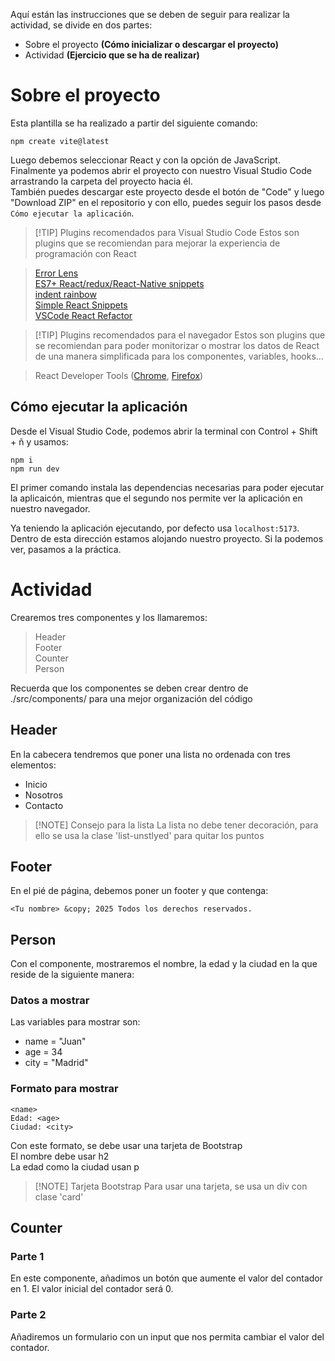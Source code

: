 Aquí están las instrucciones que se deben de seguir para realizar la actividad, se divide en dos partes:
- Sobre el proyecto **(Cómo inicializar o descargar el proyecto)**
- Actividad **(Ejercicio que se ha de realizar)**

# Sobre el proyecto

Esta plantilla se ha realizado a partir del siguiente comando:

```
npm create vite@latest
```

Luego debemos seleccionar React y con la opción de JavaScript. Finalmente ya podemos abrir el proyecto con nuestro Visual Studio Code arrastrando la carpeta del proyecto hacia él.</br>
También puedes descargar este proyecto desde el botón de "Code" y luego "Download ZIP" en el repositorio y con ello, puedes seguir los pasos desde  `Cómo ejecutar la aplicación`.

> [!TIP] Plugins recomendados para Visual Studio Code
> Estos son plugins que se recomiendan para mejorar la experiencia de programación con React

> [Error Lens](https://marketplace.visualstudio.com/items?itemName=usernamehw.errorlens)</br>
>[ES7+ React/redux/React-Native snippets](https://marketplace.visualstudio.com/items?itemName=dsznajder.es7-react-js-snippets)</br>
> [indent rainbow](https://marketplace.visualstudio.com/items?itemName=oderwat.indent-rainbow)</br>
> [Simple React Snippets](https://marketplace.visualstudio.com/items?itemName=burkeholland.simple-react-snippets)</br>
> [VSCode React Refactor](https://marketplace.visualstudio.com/items?itemName=planbcoding.vscode-react-refactor)

> [!TIP] Plugins recomendados para el navegador
> Estos son plugins que se recomiendan para poder monitorizar o mostrar los datos de React de una manera simplificada para los componentes, variables, hooks...

> React Developer Tools ([Chrome](https://chromewebstore.google.com/detail/react-developer-tools/fmkadmapgofadopljbjfkapdkoienihi?hl=es), [Firefox](https://addons.mozilla.org/es-ES/firefox/addon/react-devtools/?utm_source=addons.mozilla.org&utm_medium=referral&utm_content=search))

## Cómo ejecutar la aplicación

Desde el Visual Studio Code, podemos abrir la terminal con Control + Shift + ñ y usamos:

```
npm i
npm run dev
```

El primer comando instala las dependencias necesarias para poder ejecutar la aplicaicón, mientras que el segundo nos permite ver la aplicación en nuestro navegador.

Ya teniendo la aplicación ejecutando, por defecto usa `localhost:5173`.</br>
Dentro de esta dirección estamos alojando nuestro proyecto. Si la podemos ver, pasamos a la práctica.

# Actividad
Crearemos tres componentes y los llamaremos:
> Header</br>
> Footer</br>
> Counter</br>
> Person

Recuerda que los componentes se deben crear dentro de ./src/components/ para una mejor organización del código

## Header
En la cabecera tendremos que poner una lista no ordenada con tres elementos:
- Inicio
- Nosotros
- Contacto
> [!NOTE] Consejo para la lista
> La lista no debe tener decoración, para ello se usa la clase 'list-unstlyed' para quitar los puntos
## Footer
En el pié de página, debemos poner un footer y que contenga:

```
<Tu nombre> &copy; 2025 Todos los derechos reservados.
```

## Person

Con el componente, mostraremos el nombre, la edad y la ciudad en la que reside de la siguiente manera:

### Datos a mostrar
Las variables para mostrar son:
- name = "Juan"
- age = 34
- city = "Madrid"

### Formato para mostrar
```
<name>
Edad: <age>
Ciudad: <city>
```
Con este formato, se debe usar una tarjeta de Bootstrap</br>
El nombre debe usar h2</br>
La edad como la ciudad usan p
> [!NOTE] Tarjeta Bootstrap
> Para usar una tarjeta, se usa un div con clase 'card'

## Counter
### Parte 1
En este componente, añadimos un botón que aumente el valor del contador en 1.
El valor inicial del contador será 0.

### Parte 2
Añadiremos un formulario con un input que nos permita cambiar el valor del contador.
